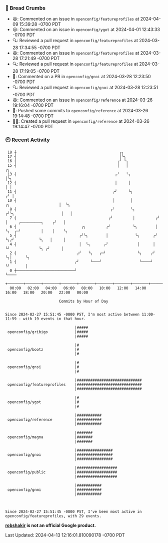 ### 🍞 Bread Crumbs

 * 😃: Commented on an issue in `openconfig/featureprofiles` at 2024-04-09 15:39:28 -0700 PDT
 * 😃: Commented on an issue in `openconfig/ygot` at 2024-04-01 12:43:33 -0700 PDT
 * 🔍: Reviewed a pull request in  `openconfig/featureprofiles` at 2024-03-28 17:34:55 -0700 PDT
 * 😃: Commented on an issue in `openconfig/featureprofiles` at 2024-03-28 17:21:49 -0700 PDT
 * 🔍: Reviewed a pull request in  `openconfig/featureprofiles` at 2024-03-28 17:19:05 -0700 PDT
 * 💬: Commented on a PR in  `openconfig/gnoi` at 2024-03-28 12:23:50 -0700 PDT
 * 🔍: Reviewed a pull request in  `openconfig/gnoi` at 2024-03-28 12:23:51 -0700 PDT
 * 😃: Commented on an issue in `openconfig/reference` at 2024-03-26 19:16:04 -0700 PDT
 * 🚢: Pushed some commits to `openconfig/reference` at 2024-03-26 19:14:48 -0700 PDT
 * ✍🏼: Created a pull request in `openconfig/reference` at 2024-03-26 19:14:47 -0700 PDT

### 🕘 Recent Activity
```
 18 ┼                                              ╭╮
 17 ┤                                              │╰╮
 16 ┤                                             ╭╯ ╰╮
 15 ┤                                             │   │                                       ╭╮
 13 ┤                                            ╭╯   ╰╮                                      │╰╮
 12 ┤                                            │     │                                      │ │
 11 ┤                                           ╭╯     ╰╮                                    ╭╯ │
 10 ┤                                           │       │            ╭╮                      │  ╰╮
  8 ┤                                          ╭╯       ╰╮          ╭╯╰╮                     │   │
  7 ┤                                         ╭╯         │         ╭╯  │     ╭─────────╮    ╭╯   │
  6 ┤                             ╭╮         ╭╯          ╰╮        │   ╰╮  ╭─╯         │    │    ╰╮
  5 ┤                            ╭╯╰╮        │            ╰╮      ╭╯    ╰╮╭╯           ╰╮   │     │
  4 ┤                            │  ╰╮      ╭╯             │      │      ╰╯             ╰╮ ╭╯     │
  2 ┤                           ╭╯   ╰╮   ╭─╯              ╰╮    ╭╯                      ╰╮│      ╰╮
  1 ┤                          ╭╯     ╰───╯                 ╰────╯                        ╰╯       │
  0 ┼──────────────────────────╯                                                                   ╰────
    +───────+───────+───────+───────+───────+───────+───────+───────+───────+───────+───────+───────+────
  00:00   02:00   04:00   06:00   08:00   10:00   12:00   14:00   16:00   18:00   20:00   22:00   00:00   

						Commits by Hour of Day


Since 2024-02-27 15:51:45 -0800 PST, I'm most active between 11:00-11:59 - with 19 events in that hour.

```



```
                               |#####
 openconfig/gribigo            |#####
                               |#####

                               |#
 openconfig/bootz              |#
                               |#

                               |#
 openconfig/gnsi               |#
                               |#

                               |#############################
 openconfig/featureprofiles    |#############################
                               |#############################

                               |#
 openconfig/ygot               |#
                               |#

                               |###########
 openconfig/reference          |###########
                               |###########

                               |#######
 openconfig/magna              |#######
                               |#######

                               |################
 openconfig/gnoi               |################
                               |################

                               |##################
 openconfig/public             |##################
                               |##################

                               |###########
 openconfig/gnmi               |###########
                               |###########



Since 2024-02-27 15:51:45 -0800 PST, I've been most active in openconfig/featureprofiles, with 29 events.

```
**[robshakir](mailto:robjs@google.com) is not an official Google product.**  


Last Updated: 2024-04-13 12:16:01.810090178 -0700 PDT
